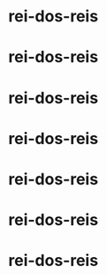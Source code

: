 # rei-dos-reis
# rei-dos-reis
# rei-dos-reis
# rei-dos-reis
# rei-dos-reis
# rei-dos-reis
# rei-dos-reis
